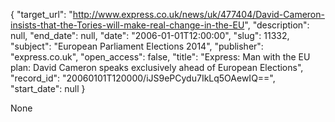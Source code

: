 {
  "target_url": "http://www.express.co.uk/news/uk/477404/David-Cameron-insists-that-the-Tories-will-make-real-change-in-the-EU", 
  "description": null, 
  "end_date": null, 
  "date": "2006-01-01T12:00:00", 
  "slug": 11332, 
  "subject": "European Parliament Elections 2014", 
  "publisher": "express.co.uk", 
  "open_access": false, 
  "title": "Express: Man with the EU plan: David Cameron speaks exclusively ahead of European Elections", 
  "record_id": "20060101T120000/iJS9ePCydu7IkLq5OAewIQ==", 
  "start_date": null
}

None